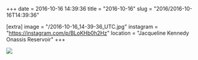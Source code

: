 +++
date = 2016-10-16 14:39:36
title = "2016-10-16"
slug = "2016/2016-10-16T14:39:36"

[extra]
image = "/2016-10-16_14-39-36_UTC.jpg"
instagram = "https://instagram.com/p/BLoKHb0h2Hz"
location = "Jacqueline Kennedy Onassis Reservoir"
+++

<img src="/2016-10-16_14-39-36_UTC.jpg" />
